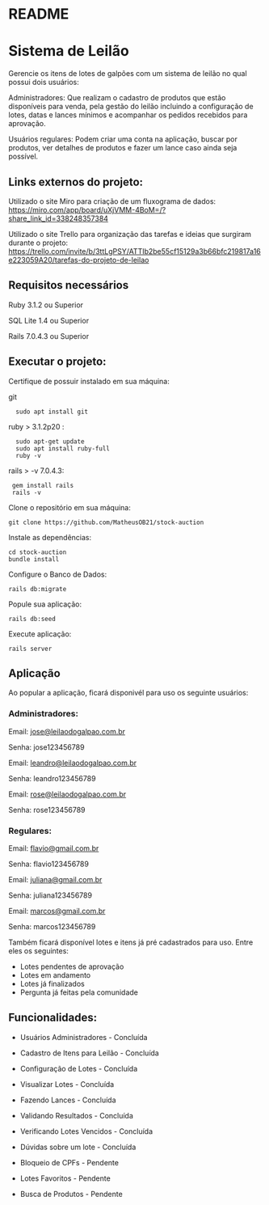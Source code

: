 # README
 
# Sistema de Leilão 


Gerencie os itens de lotes de galpões com um sistema de leilão no qual possui dois usuários: 

Administradores: Que realizam o cadastro de produtos que estão disponíveis para venda, pela gestão do leilão incluindo a configuração de lotes, datas e lances mínimos e acompanhar os  pedidos recebidos para aprovação.

Usuários regulares: Podem criar uma conta na aplicação, buscar por produtos, ver detalhes de produtos e fazer um lance caso ainda seja possível.

## Links externos do projeto: 

Utilizado o site Miro para criação de um fluxograma de dados:
 https://miro.com/app/board/uXjVMM-4BoM=/?share_link_id=338248357384

Utilizado o site Trello para organização das tarefas e ideias que surgiram durante o projeto:
 https://trello.com/invite/b/3ttLgPSY/ATTIb2be55cf15129a3b66bfc219817a16e223059A20/tarefas-do-projeto-de-leilao



## Requisitos necessários

Ruby 3.1.2 ou Superior

SQL Lite 1.4 ou Superior

Rails 7.0.4.3 ou Superior

## Executar o projeto:
Certifique de possuir instalado em sua máquina:

git
```terminal
  sudo apt install git
```
ruby > 3.1.2p20 :
```terminal
  sudo apt-get update
  sudo apt install ruby-full
  ruby -v 
```

rails > -v 7.0.4.3: 
``` terminal
 gem install rails   
 rails -v
```

Clone o repositório em sua máquina:
``` terminal
git clone https://github.com/MatheusOB21/stock-auction
```

Instale as dependências:
``` terminal
cd stock-auction
bundle install
```

Configure o Banco de Dados:
``` terminal
rails db:migrate
```

Popule sua aplicação:
``` terminal
rails db:seed
```

Execute aplicação: 
``` terminal
rails server
```
## Aplicação

Ao popular a aplicação, ficará disponivél para uso os seguinte usuários: 

### Administradores:

Email: jose@leilaodogalpao.com.br

Senha: jose123456789

Email: leandro@leilaodogalpao.com.br

Senha: leandro123456789

Email: rose@leilaodogalpao.com.br

Senha: rose123456789

### Regulares:

Email: flavio@gmail.com.br

Senha: flavio123456789

Email: juliana@gmail.com.br

Senha: juliana123456789

Email: marcos@gmail.com.br

Senha: marcos123456789


Também ficará disponível lotes e itens já pré cadastrados para uso. Entre eles os seguintes:

- Lotes pendentes de aprovação
- Lotes em andamento
- Lotes já finalizados
- Pergunta já feitas pela comunidade


## Funcionalidades:
- Usuários Administradores - Concluída

- Cadastro de Itens para Leilão - Concluída

- Configuração de Lotes - Concluída

- Visualizar Lotes - Concluída

- Fazendo Lances - Concluída

- Validando Resultados - Concluída

- Verificando Lotes Vencidos - Concluída

- Dúvidas sobre um lote - Concluída

- Bloqueio de CPFs - Pendente

- Lotes Favoritos - Pendente

- Busca de Produtos - Pendente
